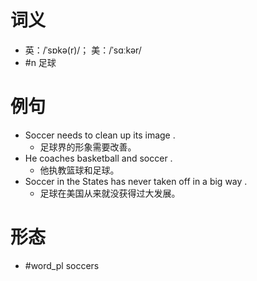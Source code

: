 # 词义
- 英：/ˈsɒkə(r)/； 美：/ˈsɑːkər/
- #n 足球
# 例句
- Soccer needs to clean up its image .
	- 足球界的形象需要改善。
- He coaches basketball and soccer .
	- 他执教篮球和足球。
- Soccer in the States has never taken off in a big way .
	- 足球在美国从来就没获得过大发展。
# 形态
- #word_pl soccers
